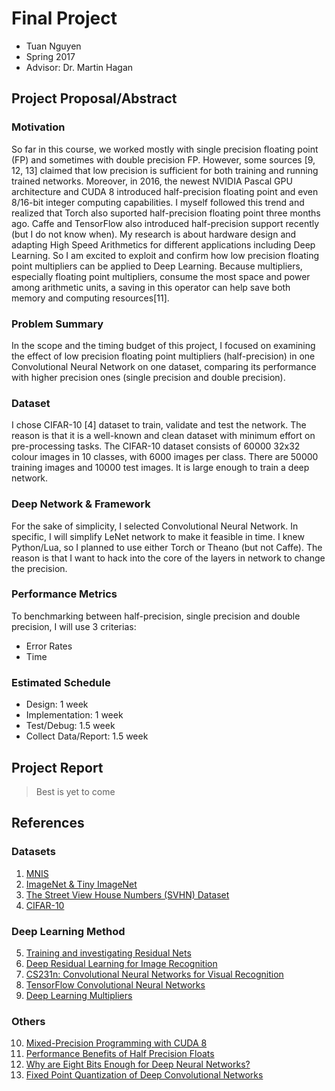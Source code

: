 # Final Project
* Tuan Nguyen
* Spring 2017
* Advisor: Dr. Martin Hagan

## Project Proposal/Abstract
### Motivation
So far in this course, we worked mostly with single precision floating point (FP) and sometimes with double precision FP. However, some sources [9, 12, 13] claimed that low precision is sufficient for both training and running trained networks. Moreover, in 2016, the newest NVIDIA Pascal GPU architecture and CUDA 8 introduced half-precision floating point and even 8/16-bit integer computing capabilities. I myself followed this trend and realized that Torch also suported half-precision floating point three months ago. Caffe and TensorFlow also introduced half-precision support recently (but I do not know when). 
My research is about hardware design and adapting High Speed Arithmetics for different applications including Deep Learning. So I am excited to exploit and confirm how low precision floating point multipliers can be applied to Deep Learning. Because multipliers, especially floating point multipliers, consume the most space and power among arithmetic units, a saving in this operator can help save both memory and computing resources[11].
### Problem Summary
In the scope and the timing budget of this project, I focused on examining the effect of low precision floating point multipliers (half-precision) in one Convolutional Neural Network on one dataset, comparing its performance with higher precision ones (single precision and double precision).
### Dataset
I chose CIFAR-10 [4] dataset to train, validate and test the network. The reason is that it is a well-known and clean dataset with minimum effort on pre-processing tasks. The CIFAR-10 dataset consists of 60000 32x32 colour images in 10 classes, with 6000 images per class. There are 50000 training images and 10000 test images. It is large enough to train a deep network.
### Deep Network & Framework
For the sake of simplicity, I selected Convolutional Neural Network. In specific, I will simplify LeNet network to make it feasible in time. I knew Python/Lua, so I planned to use either Torch or Theano (but not Caffe). The reason is that I want to hack into the core of the layers in network to change the precision. 
### Performance Metrics
To benchmarking between half-precision, single precision and double precision, I will use 3 criterias:
 * Error Rates
 * Time
### Estimated Schedule
 * Design: 1 week
 * Implementation: 1 week
 * Test/Debug: 1.5 week
 * Collect Data/Report: 1.5 week
## Project Report
> Best is yet to come
## References
### Datasets
 1. [MNIS](http://yann.lecun.com/exdb/mnist/)
 2. [ImageNet & Tiny ImageNet](http://image-net.org)
 3. [The Street View House Numbers (SVHN) Dataset](http://ufldl.stanford.edu/housenumbers/)
 4. [CIFAR-10](http://www.cs.toronto.edu/~kriz/cifar.html)
### Deep Learning Method
 5. [Training and investigating Residual Nets](http://torch.ch/blog/2016/02/04/resnets.html)
 6. [Deep Residual Learning for Image Recognition](https://arxiv.org/abs/1512.03385)
 7. [CS231n: Convolutional Neural Networks for Visual Recognition](http://cs231n.github.io)
 8. [TensorFlow Convolutional Neural Networks](https://www.tensorflow.org/versions/master/tutorials/deep_cnn)
 9. [Deep Learning Multipliers](https://github.com/MatthieuCourbariaux/deep-learning-multipliers)
### Others
10. [Mixed-Precision Programming with CUDA 8](https://devblogs.nvidia.com/parallelforall/mixed-precision-programming-cuda-8/)
11. [Performance Benefits of Half Precision Floats](https://software.intel.com/en-us/articles/performance-benefits-of-half-precision-floats)
12. [Why are Eight Bits Enough for Deep Neural Networks?](https://petewarden.com/2015/05/23/why-are-eight-bits-enough-for-deep-neural-networks/)
13. [Fixed Point Quantization of Deep Convolutional Networks](https://arxiv.org/abs/1511.06393)
 
 




